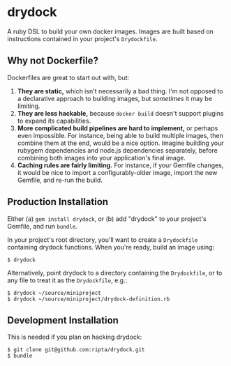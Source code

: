 # drydock

A ruby DSL to build your own docker images. Images are built based on instructions
contained in your project's `Drydockfile`.

## Why not Dockerfile?

Dockerfiles are great to start out with, but:

1. **They are static,** which isn't necessarily a bad thing. I'm not opposed to
a declarative approach to building images, but _sometimes_ it may be limiting.
2. **They are less hackable,** because `docker build` doesn't support plugins
to expand its capabilities.
3. **More complicated build pipelines are hard to implement,** or perhaps even
impossible. For instance, being able to build multiple images, then combine them
at the end, would be a nice option. Imagine building your rubygem dependencies
and node.js dependencies separately, before combining both images into your
application's final image.
4. **Caching rules are fairly limiting.** For instance, if your Gemfile changes,
it would be nice to import a configurably-older image, import the new Gemfile,
and re-run the build.

## Production Installation

Either (a) `gem install drydock`, or (b) add "drydock" to your project's Gemfile,
and run `bundle`.

In your project's root directory, you'll want to create a `Drydockfile` containing
drydock functions. When you're ready, build an image using:

```
$ drydock
```

Alternatively, point drydock to a directory containing the `Drydockfile`, or to any
file to treat it as the `Drydockfile`, e.g.:

```
$ drydock ~/source/miniproject
$ drydock ~/source/miniproject/drydock-definition.rb
```

## Development Installation

This is needed if you plan on hacking drydock:

```
$ git clone git@github.com:ripta/drydock.git
$ bundle
```
